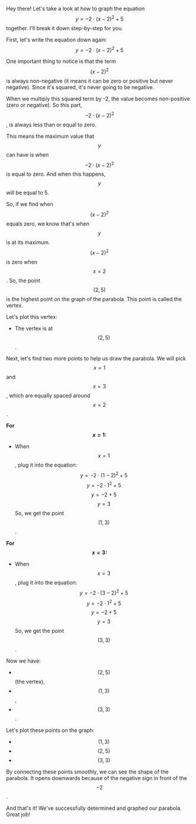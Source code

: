 Hey there! Let's take a look at how to graph the equation $$y = -2 \cdot (x - 2)^2 + 5$$ together. I'll break it down step-by-step for you.

First, let's write the equation down again:
$$y = -2 \cdot (x - 2)^2 + 5$$

One important thing to notice is that the term $$(x - 2)^2$$ is always non-negative (it means it can be zero or positive but never negative). Since it's squared, it's never going to be negative.

When we multiply this squared term by -2, the value becomes non-positive (zero or negative). So this part, $$-2 \cdot (x - 2)^2$$, is always less than or equal to zero.

This means the maximum value that $$y$$ can have is when $$-2 \cdot (x - 2)^2$$ is equal to zero. And when this happens, $$y$$ will be equal to 5.

So, if we find when $$(x - 2)^2$$ equals zero, we know that's when $$y$$ is at its maximum. $$(x - 2)^2$$ is zero when $$x = 2$$. So, the point $$(2, 5)$$ is the highest point on the graph of the parabola. This point is called the vertex.

Let's plot this vertex:
- The vertex is at $$(2, 5)$$.

Next, let's find two more points to help us draw the parabola. We will pick $$x = 1$$ and $$x = 3$$, which are equally spaced around $$x = 2$$.

**For $$x = 1:$$**
- When $$x = 1$$, plug it into the equation:
$$y = -2 \cdot (1 - 2)^2 + 5$$
$$y = -2 \cdot 1^2 + 5$$
$$y = -2 + 5$$
$$y = 3$$
So, we get the point $$(1, 3)$$.

**For $$x = 3:$$**
- When $$x = 3$$, plug it into the equation:
$$y = -2 \cdot (3 - 2)^2 + 5$$
$$y = -2 \cdot 1^2 + 5$$
$$y = -2 + 5$$
$$y = 3$$
So, we get the point $$(3, 3)$$.

Now we have:
- $$(2, 5)$$ (the vertex),
- $$(1, 3)$$,
- $$(3, 3)$$.

Let's plot these points on the graph:
- $$(1, 3)$$
- $$(2, 5)$$
- $$(3, 3)$$

By connecting these points smoothly, we can see the shape of the parabola. It opens downwards because of the negative sign in front of the $$-2$$.

And that's it! We've successfully determined and graphed our parabola. Great job!